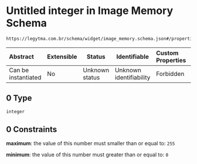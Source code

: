 # Untitled integer in Image Memory Schema

```txt
https://legytma.com.br/schema/widget/image_memory.schema.json#/properties/bytes/items/0
```




| Abstract            | Extensible | Status         | Identifiable            | Custom Properties | Additional Properties | Access Restrictions | Defined In                                                                                     |
| :------------------ | ---------- | -------------- | ----------------------- | :---------------- | --------------------- | ------------------- | ---------------------------------------------------------------------------------------------- |
| Can be instantiated | No         | Unknown status | Unknown identifiability | Forbidden         | Allowed               | none                | [image_memory.schema.json\*](../schema/widget/image_memory.schema.json "open original schema") |

## 0 Type

`integer`

## 0 Constraints

**maximum**: the value of this number must smaller than or equal to: `255`

**minimum**: the value of this number must greater than or equal to: `0`
